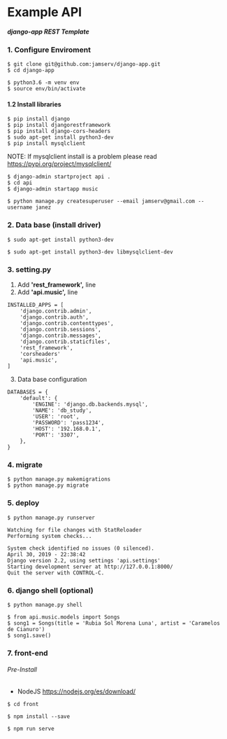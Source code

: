 # Example API
**_django-app REST Template_**

### 1. Configure Enviroment

```
$ git clone git@github.com:jamserv/django-app.git
$ cd django-app
```

```
$ python3.6 -m venv env
$ source env/bin/activate
```

#### 1.2 Install libraries
```
$ pip install django
$ pip install djangorestframework
$ pip install django-cors-headers
$ sudo apt-get install python3-dev
$ pip install mysqlclient 
```
NOTE: If mysqlclient install is a problem please read https://pypi.org/project/mysqlclient/
```
$ django-admin startproject api .
$ cd api
$ django-admin startapp music
```

```
$ python manage.py createsuperuser --email jamserv@gmail.com --username janez
```

### 2. Data base (install driver)

```
$ sudo apt-get install python3-dev
```

```
$ sudo apt-get install python3-dev libmysqlclient-dev
```

### 3. setting.py

1. Add **'rest_framework',** line
2. Add **'api.music',** line
```
INSTALLED_APPS = [
    'django.contrib.admin',
    'django.contrib.auth',
    'django.contrib.contenttypes',
    'django.contrib.sessions',
    'django.contrib.messages',
    'django.contrib.staticfiles',
    'rest_framework',
    'corsheaders'
    'api.music',
]
```
3. Data base configuration
```
DATABASES = {
    'default': {
        'ENGINE': 'django.db.backends.mysql',
        'NAME': 'db_study',
        'USER': 'root',
        'PASSWORD': 'pass1234',
        'HOST': '192.168.0.1',
        'PORT': '3307',
    },
}
```

### 4. migrate

```
$ python manage.py makemigrations
$ python manage.py migrate
```

### 5. deploy
```
$ python manage.py runserver

Watching for file changes with StatReloader
Performing system checks...

System check identified no issues (0 silenced).
April 30, 2019 - 22:38:42
Django version 2.2, using settings 'api.settings'
Starting development server at http://127.0.0.1:8000/
Quit the server with CONTROL-C.

```

### 6. django shell (optional)
```
$ python manage.py shell
```

```
$ from api.music.models import Songs
$ song1 = Songs(title = 'Rubia Sol Morena Luna', artist = 'Caramelos de Cianuro')
$ song1.save()
```


### 7. front-end
###### Pre-Install
* NodeJS https://nodejs.org/es/download/
```
$ cd front
```
```
$ npm install --save
```

```
$ npm run serve
```
